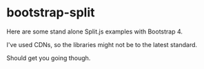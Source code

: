 # bootstrap-split
Here are some stand alone Split.js examples with Bootstrap 4. 

I've used CDNs, so the libraries might not be to the latest standard. 

Should get you going though.
